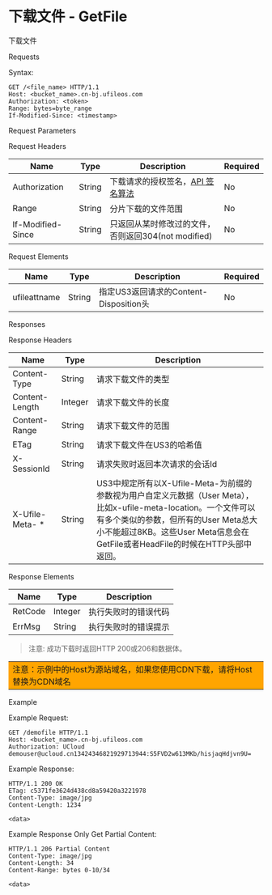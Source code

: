 # 下载文件 - GetFile 

下载文件

Requests

Syntax:

```
GET /<file_name> HTTP/1.1
Host: <bucket_name>.cn-bj.ufileos.com
Authorization: <token> 
Range: bytes=byte_range
If-Modified-Since: <timestamp>
```
Request Parameters

Request Headers

|Name             |Type  |Description                       |Required|
|---|---|---|---|
|Authorization    |String|下载请求的授权签名，[API 签名算法](https://docs.ucloud.cn/ufile/api/authorization?id=%e6%96%87%e4%bb%b6%e7%ae%a1%e7%90%86%e7%ad%be%e5%90%8d%e7%ae%97%e6%b3%95)  |No      |
|Range            |String|分片下载的文件范围                         |No      |
|If-Modified-Since|String|只返回从某时修改过的文件，否则返回304(not modified)|No      |

Request Elements

|Name             |Type  |Description                       |Required|
|---|---|---|---|
|ufileattname    |String|指定US3返回请求的Content-Disposition头                   |No      |

Responses

Response Headers

|Name          |Type   |Description     |
|---|---|---|
|Content-Type  |String |请求下载文件的类型       |
|Content-Length|Integer|请求下载文件的长度       |
|Content-Range |String |请求下载文件的范围       |
|ETag          |String |请求下载文件在US3的哈希值|
|X-SessionId   |String |请求失败时返回本次请求的会话Id|
|X-Ufile-Meta- *   |String |US3中规定所有以X-Ufile-Meta-为前缀的参数视为用户自定义元数据（User Meta），比如x-ufile-meta-location。一个文件可以有多个类似的参数，但所有的User Meta总大小不能超过8KB。这些User Meta信息会在GetFile或者HeadFile的时候在HTTP头部中返回。|

Response Elements

|Name   |Type   |Description|
|---|---|---|
|RetCode|Integer|执行失败时的错误代码 |
|ErrMsg |String |执行失败时的错误提示 |

> 注意: 成功下载时返回HTTP 200或206和数据体。

<table><tr><td bgcolor=orange>
 注意：示例中的Host为源站域名，如果您使用CDN下载，请将Host替换为CDN域名
  </td></tr></table>
Example

Example Request:

```
GET /demofile HTTP/1.1
Host: <bucket_name>.cn-bj.ufileos.com
Authorization: UCloud demouser@ucloud.cn13424346821929713944:S5FVD2w613MKb/hisjaqHdjvn9U=
```
Example Response:

```
HTTP/1.1 200 OK
ETag: c5371fe3624d438cd8a59420a3221978
Content-Type: image/jpg
Content-Length: 1234

<data>
```
Example Response Only Get Partial Content:

```
HTTP/1.1 206 Partial Content
Content-Type: image/jpg
Content-Length: 34
Content-Range: bytes 0-10/34

<data>
```

